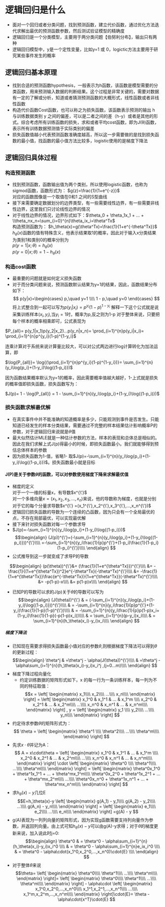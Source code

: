 # 逻辑回归是什么
  - 面对一个回归或者分类问题，找到预测函数，建立代价函数，通过优化方法迭代求解出最优的预测函数参数，然后测试验证模型的精确度
  - 逻辑回归是一个分类模型，主要用于两分类问题【伯努利分布】，输出只有两种
  - 逻辑回归模型中，y是一个定性变量，比如y=1 或 0，logictic方法主要用于研究某些事件发生的概率
## 逻辑回归基本原理
  - 找到合适的预测函数hypothesis，一般表示为h函数，该函数是模型需要的分类函数，用来预测输入数据的判断结果。这个过程是非常关键的，需要对数据有一定的了解或分析，知道或者猜测预测函数的大概形式，线性函数或者非线性函数
  - 构造代价函数Cost函数，也可以称之为损失函数，该函数表示预测的输出 h 与训练数据类别 y 之间的偏差，可以是二者之间的差（h-y）或者是其他的形式。综合考虑所有训练函数的损失，求和或者平均cost函数，即为J(θ)函数，表示所有训练数据预测值于实际类别的偏差
  - 损失函数值越小代表预测函数准确度越高，所以这一步需要做的是找到损失函数的最小值，找函数的最小值方法比较多，logistic使用的是梯度下降法
## 逻辑回归具体过程
### 构造预测函数
  - 找到预测函数，函数输出值为两个类别，所以使用logistic函数，也称为sigmod函数，函数形式为：
                                    $g(z)=\frac{1}{1+e^{-z}}$  
                                    对应的函数图像是一个取值在0和1 之间的S型曲线
  - 接下来需要确定数据划分的边界类型，有一些需要线性边界，有一些需要非线性边界，这里我们只讨论线性边界的情况
  - 对于线性边界的情况，边界形式如下：$\theta_0 + \theta_1x_1 + ... + \\theta_nx_n=\sum_{i=0}^{n}\theta_ix_i=\theta^Tx$  
    构造预测函数为： $h_\theta(x)=g(\theta^Tx)=\frac{1}{1+e^{-\theta^Tx}}$  
    $h_\theta(x)$函数的值有特殊含义，他表示结果取1的概率，因此对于输入x分类结果为类别1和类别0的概率分别为  
    $p(y=1|x;\theta) = h_\theta(x)$  
    $p(y=0|x;\theta) = 1 - h_\theta(x)$
### 构造cost函数
  - 最重要的问题就是如何定义损失函数
  - 对于而分类问题来说，预测函数默认结果为y=1的结果，因此，函数结果分布如下：  
  $$
  p(y|x)=\begin{cases}
  p,\quad y=1 \\\\
  1 - p,\quad y=0
  \end{cases}
  $$
  将上式整合到一起可以写为$p(y_i|x_i)=p^{y_i}(1-p)^{1-y_i}$
  解释一下这个公式就是说采集训练样本($x_i,y_i$),当$y_i=1$时，概率为p,反之则为1-p
  对于整体来说，只要把每个样本的概率相乘即可，公式表现为  
    
  $P_{all}= p(y_1|x_1)p(y_2|x_2)...p(y_n|x_n)= \prod_{i=1}^{n}p(y_i|x_i)= \prod_{i=1}^{n}p^{y_i}(1-p)^{1-y_i}$  
  
  连乘计算对于系统来说计算量比较大，可以对公式两边进行log计算转化为加法运算，即
  
  $\log{P_{all}}= \log{(\prod_{i=1}^{n}p^{y_i}(1-p)^{1-y_i})}= \sum_{i=1}^{n}(y_i\log{p_i}+(1-y_i)\log{(1-p_i)})$  
  
  因为函数结果概率默认为y=1的概率，因此需要概率值越大越好，1-上式就是损失的概率值即损失函数，损失函数写为：  
    
  $J(p)= 1 - \log{P_{all}} = 1 - \sum_{i=1}^{n}(y_i\log{p_i}+(1-y_i)\log{(1-p_i)})$
### 损失函数求解最优解
  - 在真实事件中并不能准确的知道概率是多少，只能观测到事件是否发生。只能知道已经发生的样本分类结果，需要通过不完整的样本结果估计影响概率P的参数，对于逻辑回归来说就是$\theta$值
  - 最大似然估计MLE就是一种估计参数的方法，样本的表现和总体总是相似的。因此在我们求解上式J(p)得最小的时候，即损失函数最小。我们就能够得到预估总体样本的参数
  - 因为损失函数为1-值，省略1- 取$J(p)=-\sum_{i=1}^{n}(y_i\log{p_i}+(1-y_i)\log{(1-p_i)})$。损失函数最小就是目标
#### J(P)是关于参数$\theta$的函数，可以对参数使用梯度下降来求解最优值
  - 梯度的定义  
    对于一个一维的标量x，有导数$x^{\'}$  
    对一个多维向量$x =(x_1,x_2,x_3,...,x_n)$来说，他的导数称为梯度，也就是分别对于它的每个分量求导数$x^{\'} =(x_1^{\'},x_2^{\'},x_3^{\'},...,x_n^{\'})$
  - 逻辑回归损失函数的导数为一个连续的凸函数，因为只会有一个全局最优的点，不存在局部最优，可以实现最优解
  - 接下来针对损失函数对每一个参数求导
  - $J(p)=-\sum_{i=1}^{n}(y_i\log{p_i}+(1-y_i)\log{(1-p_i)})$
   $$\begin{align}
       (J(p))^{\'}=(-\sum_{i=1}^{n}(y_i\log{p_i}+(1-y_i)\log{(1-p_i)}))^{\'}\\\\ 
                  =-\sum_{i=1}^{n}(y_i\frac{1}{p}p^{\'}+(1-p_i)\frac{1}{1-p_i}(1-p_i)^{\'})\\\\
    \end{align}
    $$  
  - 公式推导到这一步就变成了求导P的导数
 
   $$\begin{align}
    (p(\theta))^{\'}&= (\frac{1}{1+e^{\theta^Tx}})^{\'}\\\\
                    &= -\frac{1}{(1+e^{\theta^Tx})^2}e^{-\theta^Tx}(-\theta^Tx)^{\'}\\\\
                    &= -\frac{1}{1+e^{\theta^Tx}}\frac{e^{-\theta^Tx}}{1+e^{\theta^Tx}}(-\theta^Tx)^{\'}\\\\
                    &= -p(1-p)-x\\\\
                    &= p(1-p)x\\\\
   \end{align}
   $$
 
 - 已知P的导数可以求的J(p)关于$\theta$的导数可以写为
  $$\begin{align}
      (J(\theta))^{\'} & = (-\sum_{i=1}^{n}(y_i\log{p_i}+(1-y_i)\log{(1-p_i)}))^{\'}\\\\ 
                       & = -\sum_{i=1}^{n}(y_i\frac{1}{p}p^{\'}+(1-y_i)\frac{1}{1-p}(1-p)^{\'})\\\\
                       & = -\sum_{i=1}^{n}(y_i\frac{1}{p}p(1-p)x_i+(1-y_i)\frac{1}{1-p}(-p(1-p)x_i))\\\\
                       & = \sum_{i=1}^{n}(p-y_i)x_i\\\\
                       & = \sum_{i=1}^{n}(h_\theta(x_i)-y_i)x_i\\\\
    \end{align}
   $$
##### 梯度下降法
- 已知现在需要求得损失函数最小值对应的参数$\theta$,则根据梯度下降法可以得到$\theta$的更新过程：  
  $$\begin{align}
   \theta^j & =\theta^j - \alpha(J(\theta))^{\'}\\\\
            & =\theta^j - \alpha\sum_{i=1}^{n}(h_\theta(x_i)-y_i)x_i^j ,(j=0...m)\\\\
  \end{align}
  $$
- 梯度下降过程向量化
  - 约定训练数据的矩阵形式如下，x 的每一行为一条训练样本，每一列为不同的特征取值：
  $$x = 
  \left[
  \begin{matrix}
  x_1\\\\
  x_2\\\\
  ...\\\\
  x_n\\\\
  \end{matrix} 
\right]
=
\left[
  \begin{matrix}
  x_1^0 & x_1^1 & ... & x_1^m \\\\
  x_2^0 & x_2^1 & ... & x_2^m\\\\
  ...\\\\
  x_n^0 & x_n^1 & ... & x_n^m\\\\
  \end{matrix} 
\right]
,   
y = 
\left[
  \begin{matrix}
  y_1 \\\\
  y_2\\\\
  ...\\\\
  y_n\\\\
  \end{matrix} 
\right]
$$
- 约定待求参数$\theta$的矩阵形式为：
$$
\theta = 
\left[
  \begin{matrix}
  \theta^1 \\\\
  \theta^2\\\\
  ...\\\\
  \theta^m\\\\
  \end{matrix} 
\right]
$$
- 先求$x\cdot\theta$并记为A：
$$
A = x\cdot\theta = 
\left[
  \begin{matrix}
  x_1^0 & x_1^1 & ... & x_1^m \\\\
  x_2^0 & x_2^1 & ... & x_2^m\\\\
  ...\\\\
  x_n^0 & x_n^1 & ... & x_n^m\\\\
  \end{matrix}
\right]
\cdot
\left[
  \begin{matrix}
  \theta^0 \\\\
  \theta^1\\\\
  ...\\\\
  \theta^m\\\\
  \end{matrix}
\right]
=
\left[
  \begin{matrix}
  \theta^0x_1^0 + \theta^1x_1^1 + ... + \theta^mx_1^m\\\\
  \theta^0x_2^0 + \theta^1x_2^1 + ... + \theta^mx_2^m\\\\
  ...\\\\
  \theta^0x_n^0 + \theta^1x_n^1 + ... + \theta^mx_n^m\\\\
  \end{matrix}
\right]
$$
- 求$h_\theta(x)-y$几位E
$$E=h_\theta(x)-y
\left[
  \begin{matrix}
  g(A_1) - y_1\\\\
  g(A_2) - y_2\\\\
  ...\\\\
  g(A_n) - y_n\\\\
  \end{matrix}
\right]
=
\left[
  \begin{matrix}
  e_1\\\\
  e_2\\\\
  ...\\\\
  e_n\\\\
  \end{matrix}
\right]
=g(A) - y
$$
- g(A)表现为一列列向量的矩阵形式，因为实现g函数需要支持列向量作为参数，并返回列向量。由上式可知$h_\theta(x)-y$可以由g(A)-y求得；对于$\theta$的梯度更新来说，加入说此时j=0:
$$\begin{align}
\theta^0 & = \theta^0 - \alpha\sum_{i=1}^{n}(h_\theta(x_i)-y_i)x_i^0 \\\\
         & = \theta^0 - \alpha\sum_{i=1}^{n}e_ix_i^0 \\\\
         & = \theta^0 - \alpha\cdot(x_1^0,x_2^0,...,x_n^0)\cdot{E} \\\\
\end{align}
$$
- 对于整体$\theta$来说
$$\theta=
\left[
  \begin{matrix}
  \theta^0\\\\
  \theta^1\\\\
  ...\\\\
  \theta^m\\\\
  \end{matrix}
\right]=
\left[
  \begin{matrix}
  \theta^0\\\\
  \theta^1\\\\
  ...\\\\
  \theta^m\\\\
  \end{matrix}
\right] - \alpha\cdot
\left[
  \begin{matrix}
  x_1^0,x_2^0,...,x_n^0\\\\
  x_1^1,x_2^1,...,x_n^1\\\\
  ...\\\\
  x_1^m,x_2^m,...,x_n^m\\\\
  \end{matrix}
\right]\cdot{E}= \theta - \alpha\cdot{x^T}\cdot{E}
$$
